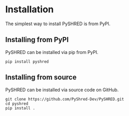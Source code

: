 # Installation

The simplest way to install PySHRED is from PyPI.

## Installing from PyPI
PySHRED can be installed via pip from PyPI.

`pip install pyshred`

## Installing from source
PySHRED can be installed via source code on GitHub.

```
git clone https://github.com/PyShred-Dev/PySHRED.git
cd pyshred
pip install .
```